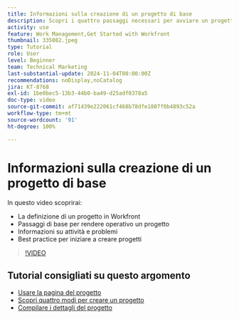 ```yaml
---
title: Informazioni sulla creazione di un progetto di base
description: Scopri i quattro passaggi necessari per avviare un progetto, come definire un progetto e i tre modi più comuni per creare un progetto.
activity: use
feature: Work Management,Get Started with Workfront
thumbnail: 335082.jpeg
type: Tutorial
role: User
level: Beginner
team: Technical Marketing
last-substantial-update: 2024-11-04T00:00:00Z
recommendations: noDisplay,noCatalog
jira: KT-8768
exl-id: 1be0bec5-13b3-44b0-ba49-d25adf0378a5
doc-type: video
source-git-commit: af71439e222061cf468b78dfe1807f0b4893c52a
workflow-type: tm+mt
source-wordcount: '91'
ht-degree: 100%

---
```


# Informazioni sulla creazione di un progetto di base

In questo video scoprirai:

* La definizione di un progetto in Workfront
* Passaggi di base per rendere operativo un progetto
* Informazioni su attività e problemi
* Best practice per iniziare a creare progetti

>[!VIDEO](https://video.tv.adobe.com/v/335082/?quality=12&learn=on)

## Tutorial consigliati su questo argomento

* [Usare la pagina del progetto](/help/manage-work/projects/navigate-the-project-page.md)
* [Scopri quattro modi per creare un progetto](/help/manage-work/projects/understand-other-ways-to-create-projects.md)
* [Compilare i dettagli del progetto](/help/manage-work/projects/fill-in-the-project-details.md)

